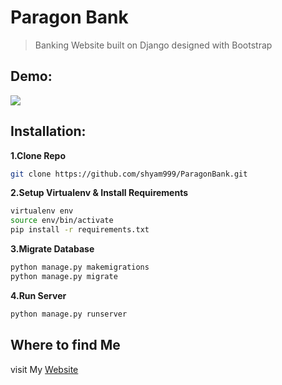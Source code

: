 # Paragon Bank
> Banking Website built on Django designed with Bootstrap
## Demo:
![](screenshot/bank.png)
## Installation:
**1.Clone Repo**
```sh
git clone https://github.com/shyam999/ParagonBank.git
```
**2.Setup Virtualenv & Install Requirements**
```sh
virtualenv env
source env/bin/activate
pip install -r requirements.txt
```
**3.Migrate Database**
```sh
python manage.py makemigrations
python manage.py migrate
```
**4.Run Server**
```sh
python manage.py runserver
```

## Where to find Me
visit My [Website](https://shyam999.github.io)
